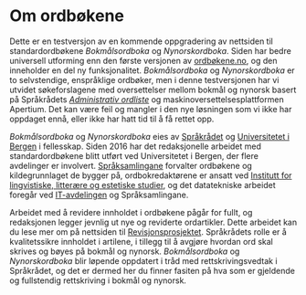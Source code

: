# Om ordbøkene
Dette er en testversjon av en kommende oppgradering av nettsiden til standardordbøkene _Bokmålsordboka_ og _Nynorskordboka_. Siden har bedre universell utforming enn den første versjonen av [ordbøkene.no](https://ordbokene.no/), og den inneholder en del ny funksjonalitet. _Bokmålsordboka_ og _Nynorskordboka_ er to selvstendige, enspråklige ordbøker, men i denne testversjonen har vi utvidet søkeforslagene med oversettelser mellom bokmål og nynorsk basert på Språkrådets [_Administrativ ordliste_](https://xn--sprkrdet-c0ac.no/sprakhjelp/Skriverad/Nynorskhjelp/administrativ-ordliste/) og maskinoversettelsesplattformen Apertium. Det kan være feil og mangler i den nye løsningen som vi ikke har oppdaget ennå, eller ikke har hatt tid til å få rettet opp. 

_Bokmålsordboka_ og _Nynorskordboka_ eies av [Språkrådet](https://www.sprakradet.no/) og [Universitetet i Bergen](https://www.uib.no/) i fellesskap. Siden 2016 har det redaksjonelle arbeidet med standardordbøkene blitt utført ved Universitetet i Bergen, der flere avdelinger er involvert. [Språksamlingane](https://www.uib.no/ub/spesialsamlingene/160666/om-spr%C3%A5ksamlingane) forvalter ordbøkene og kildegrunnlaget de bygger på, ordbokredaktørene er ansatt ved [Institutt for lingvistiske, litterære og estetiske studier](https://www.uib.no/lle), og det datatekniske arbeidet foregår ved [IT-avdelingen](https://www.uib.no/it) og Språksamlingane. 

Arbeidet med å revidere innholdet i ordbøkene pågår for fullt, og redaksjonen legger jevnlig ut nye og reviderte ordartikler. Dette arbeidet kan du lese mer om på nettsiden til [Revisjonsprosjektet](https://www.uib.no/lle/revisjonsprosjektet). Språkrådets rolle er å kvalitetssikre innholdet i artilene, i tillegg til å avgjøre hvordan ord skal skrives og bøyes på bokmål og nynorsk. _Bokmålsordboka_ og _Nynorskordboka_ blir løpende oppdatert i tråd med rettskrivingsvedtak i Språkrådet, og det er dermed her du finner fasiten på hva som er gjeldende og fullstendig rettskriving i bokmål og nynorsk.